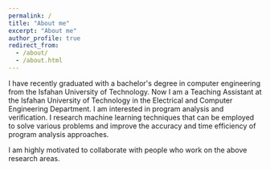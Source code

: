 ```yaml
---
permalink: /
title: "About me"
excerpt: "About me"
author_profile: true
redirect_from: 
  - /about/
  - /about.html
---
```

I have recently graduated with a bachelor's degree in computer engineering from the Isfahan University of Technology. Now I am a Teaching Assistant at the Isfahan University of Technology in the Electrical and Computer Engineering Department. I am interested in program analysis and verification. I research machine learning techniques that can be employed to solve various problems and improve the accuracy and time efficiency of program analysis approaches.

I am highly motivated to collaborate with people who work on the above research areas.
